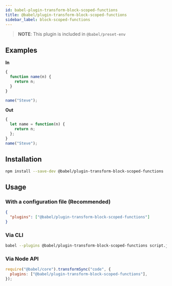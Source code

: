 ```yaml
---
id: babel-plugin-transform-block-scoped-functions
title: @babel/plugin-transform-block-scoped-functions
sidebar_label: block-scoped-functions
---
```


> **NOTE**: This plugin is included in `@babel/preset-env`

## Examples

**In**

```javascript
{
  function name(n) {
    return n;
  }
}

name("Steve");
```

**Out**

```javascript
{
  let name = function(n) {
    return n;
  };
}
name("Steve");
```

## Installation

```sh
npm install --save-dev @babel/plugin-transform-block-scoped-functions
```

## Usage

### With a configuration file (Recommended)

```json
{
  "plugins": ["@babel/plugin-transform-block-scoped-functions"]
}
```

### Via CLI

```sh
babel --plugins @babel/plugin-transform-block-scoped-functions script.js
```

### Via Node API

```javascript
require("@babel/core").transformSync("code", {
  plugins: ["@babel/plugin-transform-block-scoped-functions"],
});
```

